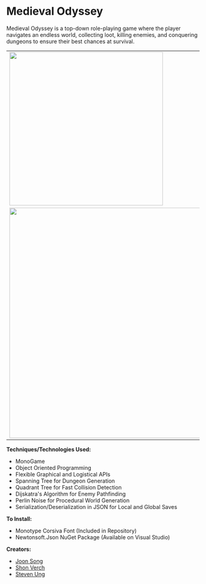 # Medieval Odyssey
Medieval Odyssey is a top-down role-playing game where the player navigates an endless world, collecting loot, killing enemies, and conquering dungeons to ensure their best chances at survival.

<table>
  <tr>
    <td><img src="https://i.imgur.com/U2p42Qc.jpg" width="400"></td>
    <td><img src="https://i.imgur.com/OvzT3k1.png" width="400"></td>
  </tr>
  <tr>
    <td><img src="https://i.imgur.com/fcbCZ0u.jpg" width="600"></td>
    <td><img src="https://i.imgur.com/t0W1IxX.jpg" width="600"></td>
  </tr>
</table>

**Techniques/Technologies Used:**
- MonoGame
- Object Oriented Programming
- Flexible Graphical and Logistical APIs 
- Spanning Tree for Dungeon Generation
- Quadrant Tree for Fast Collision Detection
- Dijskatra's Algorithm for Enemy Pathfinding
- Perlin Noise for Procedural World Generation
- Serialization/Deserialization in JSON for Local and Global Saves

**To Install:**
- Monotype Corsiva Font (Included in Repository)
- Newtonsoft.Json NuGet Package (Available on Visual Studio)

**Creators:**
- [Joon Song](https://github.com/Joon7891)
- [Shon Verch](https://github.com/GalacticGlum)
- [Steven Ung](https://github.com/Ruffyruffle)

